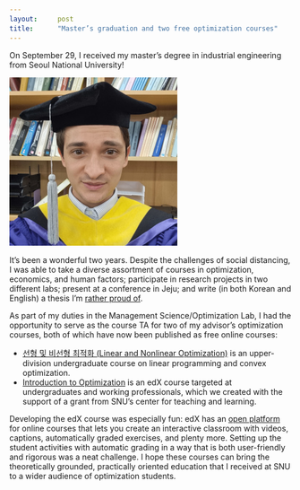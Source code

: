 ```yaml
---
layout:     post
title:      "Master’s graduation and two free optimization courses"
---
```


On September 29, I received my master’s degree in industrial engineering from Seoul National University!

![A photograph of Max wearing his cap and gown at Seoul National University.](/assets/ms-graduation.jpg)

It’s been a wonderful two years. Despite the challenges of social distancing, I was able to take a diverse assortment of courses in optimization, economics, and human factors; participate in research projects in two different labs; present at a conference in Jeju; and write (in both Korean and English) a thesis I’m [rather proud of](https://github.com/maxkapur/CollegeApplication).<!--more-->

As part of my duties in the Management Science/Optimization Lab, I had the opportunity to serve as the course TA for two of my advisor’s optimization courses, both of which have now been published as free online courses:

- [선형 및 비선형 최적화 (Linear and Nonlinear Optimization)](https://etl.snu.ac.kr/courses/630f4b716b3fac204b3e4a98) is an upper-division undergraduate course on linear programming and convex optimization.
- [Introduction to Optimization](https://www.edx.org/course/introduction-to-optimization) is an edX course targeted at undergraduates and working professionals, which we created with the support of a grant from SNU’s center for teaching and learning.

Developing the edX course was especially fun: edX has an [open platform](https://openedx.org/community/documentation/) for online courses that lets you create an interactive classroom with videos, captions, automatically graded exercises, and plenty more. Setting up the student activities with automatic grading in a way that is both user-friendly and rigorous was a neat challenge. I hope these courses can bring the theoretically grounded, practically oriented education that I received at SNU to a wider audience of optimization students.
